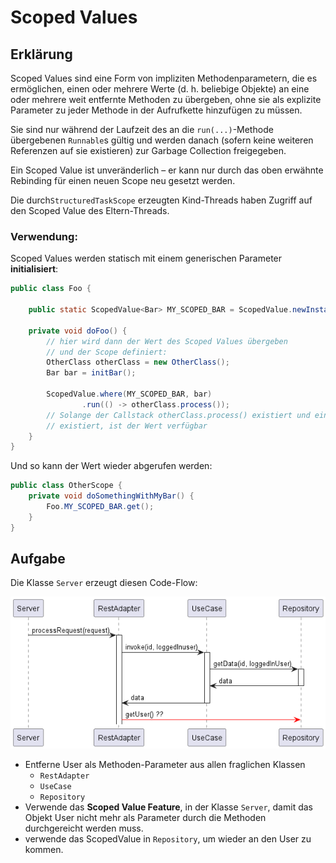 # Scoped Values

## Erklärung
Scoped Values sind eine Form von impliziten Methodenparametern, die es ermöglichen, einen oder mehrere Werte (d. h. 
beliebige Objekte) an eine oder mehrere weit entfernte Methoden zu übergeben, ohne sie als explizite Parameter zu jeder 
Methode in der Aufrufkette hinzufügen zu müssen.

Sie sind nur während der Laufzeit des an die `run(...)`-Methode übergebenen `Runnable`s gültig und werden danach (sofern 
keine weiteren Referenzen auf sie existieren) zur Garbage Collection freigegeben.

Ein Scoped Value ist unveränderlich – er kann nur durch das oben erwähnte Rebinding für einen neuen Scope neu gesetzt 
werden.

Die durch`StructuredTaskScope` erzeugten Kind-Threads haben Zugriff auf den Scoped Value des Eltern-Threads.

### Verwendung:
Scoped Values werden statisch mit einem generischen Parameter **initialisiert**:
```java
public class Foo {
    
    public static ScopedValue<Bar> MY_SCOPED_BAR = ScopedValue.newInstance();
    
    private void doFoo() {
        // hier wird dann der Wert des Scoped Values übergeben
        // und der Scope definiert:
        OtherClass otherClass = new OtherClass();
        Bar bar = initBar();
        
        ScopedValue.where(MY_SCOPED_BAR, bar)
                .run(() -> otherClass.process());
        // Solange der Callstack otherClass.process() existiert und eine Referenz auf unser Scoped Value 
        // existiert, ist der Wert verfügbar
    }
}
```
Und so kann der Wert wieder abgerufen werden:

```java
public class OtherScope {
    private void doSomethingWithMyBar() {
        Foo.MY_SCOPED_BAR.get();
    }
}
```

## Aufgabe

Die Klasse `Server` erzeugt diesen Code-Flow:

![la](./ScopedValueSampleSequence.png)

- Entferne User als Methoden-Parameter aus allen fraglichen Klassen
  - `RestAdapter`
  - `UseCase`
  - `Repository`
- Verwende das **Scoped Value Feature**, in der Klasse `Server`,
damit das Objekt User nicht mehr als Parameter durch die Methoden durchgereicht werden muss.<br>
- verwende das ScopedValue in `Repository`, um wieder an den User zu kommen.
